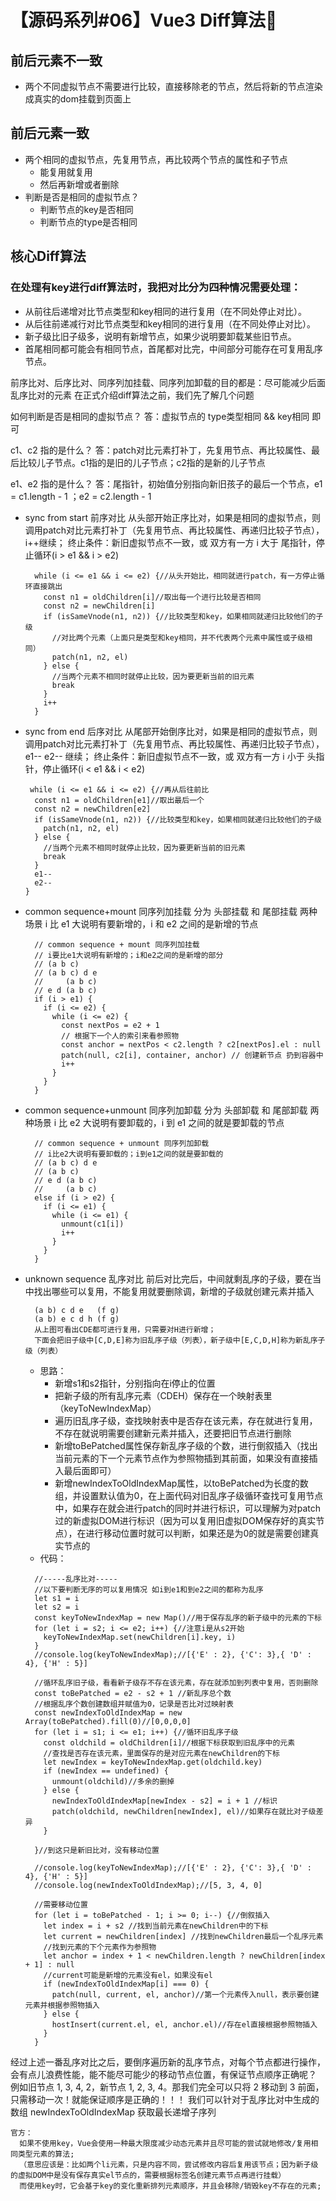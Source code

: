 # 【源码系列#06】Vue3 Diff算法🌸
## 前后元素不一致
- 两个不同虚拟节点不需要进行比较，直接移除老的节点，然后将新的节点渲染成真实的dom挂载到页面上

## 前后元素一致
- 两个相同的虚拟节点，先复用节点，再比较两个节点的属性和子节点
  - 能复用就复用
  - 然后再新增或者删除
- 判断是否是相同的虚拟节点？
  - 判断节点的key是否相同
  - 判断节点的type是否相同

## 核心Diff算法
### 在处理有key进行diff算法时，我把对比分为四种情况需要处理：
  - 从前往后递增对比节点类型和key相同的进行复用（在不同处停止对比）。
  - 从后往前递减行对比节点类型和key相同的进行复用（在不同处停止对比）。
  - 新子级比旧子级多，说明有新增节点，如果少说明要卸载某些旧节点。
  - 首尾相同都可能会有相同节点，首尾都对比完，中间部分可能存在可复用乱序节点。

  前序比对、后序比对、同序列加挂载、同序列加卸载的目的都是：尽可能减少后面乱序比对的元素 在正式介绍diff算法之前，我们先了解几个问题

  如何判断是否是相同的虚拟节点？
  答：虚拟节点的 type类型相同 && key相同 即可

  c1、c2 指的是什么？
  答：patch对比元素打补丁，先复用节点、再比较属性、最后比较儿子节点。c1指的是旧的儿子节点；c2指的是新的儿子节点

  e1、e2 指的是什么？
  答：尾指针，初始值分别指向新旧孩子的最后一个节点，e1 = c1.length - 1 ；e2 = c2.length - 1

  - sync from start 前序对比
    从头部开始正序比对，如果是相同的虚拟节点，则调用patch对比元素打补丁（先复用节点、再比较属性、再递归比较子节点），i++继续；
    终止条件：新旧虚拟节点不一致，或 双方有一方 i 大于 尾指针，停止循环(i > e1 && i > e2)
    ```
      while (i <= e1 && i <= e2) {//从头开始比，相同就进行patch，有一方停止循环直接跳出
        const n1 = oldChildren[i]//取出每一个进行比较是否相同
        const n2 = newChildren[i]
        if (isSameVnode(n1, n2)) {//比较类型和key，如果相同就递归比较他们的子级
          //对比两个元素（上面只是类型和key相同，并不代表两个元素中属性或子级相同）
          patch(n1, n2, el)
        } else {
          //当两个元素不相同时就停止比较，因为要更新当前的旧元素
          break
        }
        i++
      }
    ```
  - sync from end 后序对比
    从尾部开始倒序比对，如果是相同的虚拟节点，则调用patch对比元素打补丁（先复用节点、再比较属性、再递归比较子节点），e1-- e2-- 继续；
    终止条件：新旧虚拟节点不一致，或 双方有一方 i 小于 头指针，停止循环(i < e1 && i < e2)
    ```
     while (i <= e1 && i <= e2) {//再从后往前比
      const n1 = oldChildren[e1]//取出最后一个
      const n2 = newChildren[e2]
      if (isSameVnode(n1, n2)) {//比较类型和key，如果相同就递归比较他们的子级
        patch(n1, n2, el)
      } else {
        //当两个元素不相同时就停止比较，因为要更新当前的旧元素
        break
      }
      e1--
      e2--
    }
    ```
  - common sequence+mount 同序列加挂载
    分为 头部挂载 和 尾部挂载 两种场景
    i 比 e1 大说明有要新增的，i 和 e2 之间的是新增的节点
    ```
      // common sequence + mount 同序列加挂载
      // i要比e1大说明有新增的；i和e2之间的是新增的部分
      // (a b c)
      // (a b c) d e
      //     (a b c)
      // e d (a b c)
      if (i > e1) {
        if (i <= e2) {
          while (i <= e2) {
            const nextPos = e2 + 1
            // 根据下一个人的索引来看参照物
            const anchor = nextPos < c2.length ? c2[nextPos].el : null
            patch(null, c2[i], container, anchor) // 创建新节点 扔到容器中
            i++
          }
        }
      }

    ```
  - common sequence+unmount 同序列加卸载
    分为 头部卸载 和 尾部卸载 两种场景
    i 比 e2 大说明有要卸载的，i 到 e1 之间的就是要卸载的节点
    ```
      // common sequence + unmount 同序列加卸载
      // i比e2大说明有要卸载的；i到e1之间的就是要卸载的
      // (a b c) d e
      // (a b c)
      // e d (a b c)
      //     (a b c)
      else if (i > e2) {
        if (i <= e1) {
          while (i <= e1) {
            unmount(c1[i])
            i++
          }
        }
      }
    ```
  - unknown sequence 乱序对比
    前后对比完后，中间就剩乱序的子级，要在当中找出哪些可以复用，不能复用就要删除调，新增的子级就创建元素并插入
    ```
      (a b) c d e   (f g)
      (a b) e c d h (f g)
      从上图可看出CDE都可进行复用，只需要对H进行新增；
      下面会把旧子级中[C,D,E]称为旧乱序子级（列表），新子级中[E,C,D,H]称为新乱序子级（列表）
    ```
    - 思路：
      - 新增s1和s2指针，分别指向在i停止的位置
      - 把新子级的所有乱序元素（CDEH）保存在一个映射表里（keyToNewIndexMap）
      - 遍历旧乱序子级，查找映射表中是否存在该元素，存在就进行复用，不存在就说明需要创建新元素并插入，还要把旧节点进行删除
      - 新增toBePatched属性保存新乱序子级的个数，进行倒叙插入（找出当前元素的下一个元素节点作为参照物插到其前面，如果没有直接插入最后面即可）
      - 新增newIndexToOldIndexMap属性，以toBePatched为长度的数组，并设置默认值为0，在上面代码对旧乱序子级循环查找可复用节点中，如果存在就会进行patch的同时并进行标识，可以理解为对patch过的新虚拟DOM进行标识（因为可以复用旧虚拟DOM保存好的真实节点），在进行移动位置时就可以判断，如果还是为0的就是需要创建真实节点的
    - 代码：
    ```
      //-----乱序比对-----
      //以下要判断无序的可以复用情况 如i到e1和到e2之间的都称为乱序
      let s1 = i
      let s2 = i
      const keyToNewIndexMap = new Map()//用于保存乱序的新子级中的元素的下标
      for (let i = s2; i <= e2; i++) {//注意i是从s2开始
        keyToNewIndexMap.set(newChildren[i].key, i)
      }
      //console.log(keyToNewIndexMap);//[{'E' : 2}, {'C': 3},{ 'D' : 4}, {'H' : 5}]

      //循环乱序旧子级，看看新子级存不存在该元素，存在就添加到列表中复用，否则删除
      const toBePatched = e2 - s2 + 1 //新乱序总个数
      //根据乱序个数创建数组并赋值为0，记录是否比对过映射表
      const newIndexToOldIndexMap = new Array(toBePatched).fill(0)//[0,0,0,0]
      for (let i = s1; i <= e1; i++) {//循环旧乱序子级
        const oldchild = oldChildren[i]//根据下标获取到旧乱序中的元素
        //查找是否存在该元素，里面保存的是对应元素在newChildren的下标
        let newIndex = keyToNewIndexMap.get(oldchild.key)
        if (newIndex == undefined) {
          unmount(oldchild)//多余的删掉
        } else {
          newIndexToOldIndexMap[newIndex - s2] = i + 1 //标识
          patch(oldchild, newChildren[newIndex], el)//如果存在就比对子级差异
        }

      }//到这只是新旧比对，没有移动位置
      
      //console.log(keyToNewIndexMap);//[{'E' : 2}, {'C': 3},{ 'D' : 4}, {'H' : 5}]
      //console.log(newIndexToOldIndexMap);//[5, 3, 4, 0]

      //需要移动位置
      for (let i = toBePatched - 1; i >= 0; i--) {//倒叙插入
        let index = i + s2 //找到当前元素在newChildren中的下标
        let current = newChildren[index] //找到newChildren最后一个乱序元素
        //找到元素的下个元素作为参照物
        let anchor = index + 1 < newChildren.length ? newChildren[index + 1] : null 
        //current可能是新增的元素没有el，如果没有el
        if (newIndexToOldIndexMap[i] === 0) {
          patch(null, current, el, anchor)//第一个元素传入null，表示要创建元素并根据参照物插入
        } else {
          hostInsert(current.el, el, anchor.el)//存在el直接根据参照物插入
        }
      }
    ```
  经过上述一番乱序对比之后，要倒序遍历新的乱序节点，对每个节点都进行操作，会有点儿浪费性能，能不能尽可能少的移动节点位置，有保证节点顺序正确呢？
    例如旧节点 1, 3, 4, 2，新节点 1, 2, 3, 4。那我们完全可以只将 2 移动到 3 前面，只需移动一次！就能保证顺序是正确的！！！
  我们可以针对于乱序比对中生成的数组 newIndexToOldIndexMap 获取最长递增子序列
```
官方：
  如果不使用key，Vue会使用一种最大限度减少动态元素并且尽可能的尝试就地修改/复用相同类型元素的算法; 
  （意思应该是：比如两个li元素，只是内容不同，尝试修改内容后复用该节点；因为新子级的虚拟DOM中是没有保存真实el节点的，需要根据标签名创建元素节点再进行挂载）
  而使用key时，它会基于key的变化重新排列元素顺序，并且会移除/销毁key不存在的元素;
```